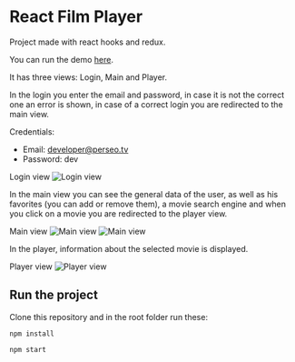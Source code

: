 # React Film Player

Project made with react hooks and redux. 

You can run the demo [here](https://react-film-player.netlify.app).

It has three views: Login, Main and Player. 

In the login you enter the email and password, in case it is not the correct one an error is shown, in case of a correct login you are redirected to the main view.

Credentials:
- Email: developer@perseo.tv
- Password: dev

Login view 
![Login view](https://i.gyazo.com/577b29564fb0e44a2bbf638ae79011ba.png)

In the main view you can see the general data of the user, as well as his favorites (you can add or remove them), a movie search engine and when you click on a movie you are redirected to the player view.

Main view 
![Main view](https://i.gyazo.com/b83871283d4a2c18d614bcac33c555b7.png)
![Main view](https://i.gyazo.com/f6939782ebfd6e87b2bd1b9c37aa83ca.png)

In the player, information about the selected movie is displayed. 

Player view 
![Player view](https://i.gyazo.com/cf094227b2a456bedaf0b736c6bca606.png)



## Run the project

Clone this repository and in the root folder run these: 

```
npm install

npm start

